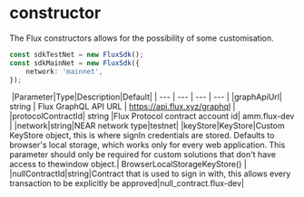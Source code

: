 # constructor

The Flux constructors allows for the possibility of some customisation.

```TypeScript
const sdkTestNet = new FluxSdk();
const sdkMainNet = new FluxSdk({
    network: 'mainnet',
});
```
​
|Parameter|Type|Description|Default|
| --- | --- | --- | --- |
|graphApiUrl| string | Flux GraphQL API URL | ​https://api.flux.xyz/graphql​ |
|protocolContractId| string |Flux Protocol contract account id| amm.flux-dev |
|network|string|NEAR network type|testnet|
|keyStore|KeyStore|Custom KeyStore object, this is where signIn credentials are stored. Defaults to browser's local storage, which works only for every web application. This parameter should only be required for custom solutions that don't have access to thewindow object.| BrowserLocalStorageKeyStore() |
|nullContractId|string|Contract that is used to sign in with, this allows every transaction to be explicitly be approved|null_contract.flux-dev|
